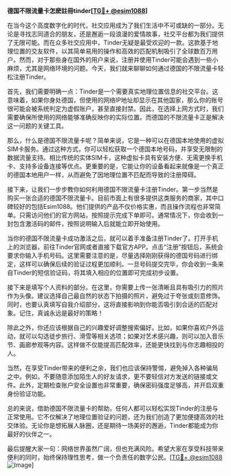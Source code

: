 **德国不限流量卡怎麽註冊tinder[[TG💪+ @esim1088](https://t.me/s/esim1088)]**

在当今这个高度数字化的时代，社交应用成为了我们生活中不可或缺的一部分。无论是寻找志同道合的朋友，还是邂逅一段浪漫的爱情故事，社交平台都为我们提供了无限可能。而在众多社交应用中，Tinder无疑是最受欢迎的一款。这款基于地理位置的交友软件，以其简单易用的操作和高效的匹配机制吸引了全球数百万用户。然而，对于那些身在国外的用户来说，注册并使用Tinder可能会遇到一些小麻烦，尤其是网络环境的问题。今天，我们就来聊聊如何通过德国的不限流量卡轻松注册Tinder。

首先，我们需要明确一点：Tinder是一个需要真实地理位置信息的社交平台。这意味着，如果你身处德国，但使用的网络IP地址却显示在其他国家，那么你的账号很可能会被系统判定为虚假账户，甚至直接封禁。因此，在选择上网方式时，我们需要确保所使用的网络能够准确反映你的实际位置。而德国的不限流量卡正是解决这一问题的关键工具。

那么，什么是德国不限流量卡呢？简单来说，它是一种可以在德国本地使用的虚拟SIM卡服务。通过这种方式，你可以轻松获取一个德国本地号码，并享受无限制的数据流量支持。相比传统的实体SIM卡，这种虚拟卡具有安装方便、无需更换手机卡、支持多设备连接等优点。更重要的是，它能让你的设备看起来就像是一个真正的德国本地用户一样，从而避免了因地理位置不匹配而导致的注册障碍。

接下来，让我们一步步教你如何利用德国不限流量卡注册Tinder。第一步当然是购买一张合适的德国不限流量卡。目前市面上有很多提供这类服务的商家，其中口碑较好的包括Esim1088。他们提供的产品不仅价格实惠，而且操作流程也非常简单。只需访问他们的官方网站，按照提示完成下单即可。通常情况下，你会收到一封包含激活码的邮件，按照说明输入后就能立即开始使用。

当你的德国不限流量卡成功激活之后，就可以着手准备注册Tinder了。打开手机上的浏览器，前往Tinder官网或者直接下载官方APP。点击“注册”按钮后，系统会要求你输入手机号码。这里需要注意的是，尽量选择刚刚获得的德国号码进行绑定，这样可以确保后续的验证过程更加顺利。一旦号码提交完毕，你会收到一条来自Tinder的短信验证码，将其填入相应的位置即可完成初步设置。

接下来是填写个人资料的部分。在这里，你需要上传一张清晰且具有吸引力的照片作为头像。建议选择自己最自然的状态下拍摄的照片，避免过于夸张或刻意修饰。同时，也要认真填写自我介绍部分，这将直接影响到你能否吸引到合适的匹配对象。记住，真诚永远是最好的策略！

除此之外，你还应该根据自己的兴趣爱好调整搜索偏好。比如，如果你喜欢户外运动，就可以勾选徒步旅行、滑雪等相关选项；如果对艺术感兴趣，则可以加入音乐节、画廊参观等内容。这样做不仅能提高匹配效率，还能更快找到与你志趣相投的人。

当然，在享受Tinder带来的便利之余，我们也应该保持警惕，避免掉入各种骗局之中。例如，不要随意添加陌生人的好友请求，更不要轻信对方发送的链接或文件。此外，定期检查账户安全设置也非常重要，确保密码强度足够高，并开启双重身份验证功能。

总的来说，借助德国不限流量卡的帮助，任何人都可以轻松实现Tinder的注册与正常使用。它不仅解决了地理位置验证的问题，还为我们创造了更加便捷高效的社交体验。无论你是想拓展人脉圈，还是期待一场美好的邂逅，Tinder都能成为你最好的伙伴之一。

最后提醒大家一句：网络世界虽然广阔，但也充满风险。希望大家在享受科技带来便利的同时，始终保持理性思考，做一个负责任的数字公民。[[TG💪+ @esim1088](https://t.me/s/esim1088) ![Image](https://i.postimg.cc/4NQfJmqS/Snipaste-2025-05-13-00-14-12.png)]